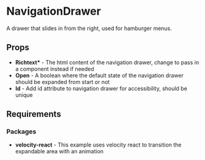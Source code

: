 # NavigationDrawer

A drawer that slides in from the right, used for hamburger menus.

## Props
- __Richtext*__ - The html content of the navigation drawer, change to pass in a component instead if needed
- **Open** - A boolean where the default state of the navigation drawer should be expanded from start or not
- **Id** - Add id attribute to navigation drawer for accessibility, should be unique

## Requirements
### Packages
- **velocity-react** - This example uses velocity react to transition the expandable area with an animation
